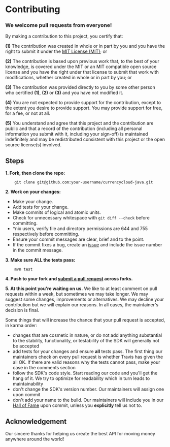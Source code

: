 # Contributing

### **We welcome pull requests from everyone!**

By making a contribution to this project, you certify that:

**(1)** The contribution was created in whole or in part by you and you have the right to submit it under the [MIT License (MIT)][MIT]; or

**(2)** The contribution is based upon previous work that, to the best of your knowledge, is covered under the MIT or an MIT compatible open source license and you have the right under that license to submit that work with modifications, whether created in whole or in part by you; or

**(3)** The contribution was provided directly to you by some other person who certified **(1)**, **(2)** or **(3)** and you have not modified it.

**(4)** You are not expected to provide support for the contribution, except to the extent you desire to provide support. You may provide support for free, for a fee, or not at all.

**(5)** You understand and agree that this project and the contribution are public and that a record of the contribution (including all personal information you submit with it, including your sign-off)
is maintained indefinitely and may be redistributed consistent with this project or the open source license(s) involved.

## Steps

**1. Fork, then clone the repo:**
```Shell
	git clone git@github.com:your-username/currencycloud-java.git
```

**2. Work on your changes:**

- Make your change.
- Add tests for your change.
- Make commits of logical and atomic units.
- Check for unnecessary whitespace with `git diff --check` before committing.
- *nix users, verify file and directory permissions are 644 and 755 respectively before committing.
- Ensure your commit messages are clear, brief and to the point.
- If the commit fixes a bug, create an [issue][iss] and include the issue number in the commit message.

**3. Make sure ALL the tests pass:**
```Shell
	mvn test
```

**4. Push to your fork and [submit a pull request][pr] across forks.**

**5. At this point you're waiting on us.** We like to at least comment on pull requests within a week, but sometimes we may take longer. We may suggest some changes, improvements or alternatives. We may decline your contribution but we will explain our reasons. In all cases, the maintainer's decision is final.

Some things that will increase the chance that your pull request is accepted, in karma order:
- changes that are cosmetic in nature, or do not add anything substantial to the stability, functionality, or testability of the SDK will generally not be accepted
- add tests for your changes and ensure **all** tests pass. The first thing our maintainers check on every pull request is whether Travis has given the all OK. If there are valid reasons why the tests cannot pass, make your case in the comments section
- follow the SDK's code style. Start reading our code and you'll get the hang of it. We try to optimize for readability which in turn leads to maintainability
- don't change the SDK's version number. Our maintainers will assign one upon commit
- don't add your name to the build. Our maintainers will include you in our [Hall of Fame][hof] upon commit, unless you **explicitly** tell us not to.

## Acknowledgement
Our sincere thanks for helping us create the best API for moving money anywhere around the world!

[MIT]: LICENSE.md
[iss]: https://github.com/CurrencyCloud/currencycloud-java/issues
[pr]: https://github.com/CurrencyCloud/currencycloud-java/compare
[hof]: HALL_OF_FAME.md
